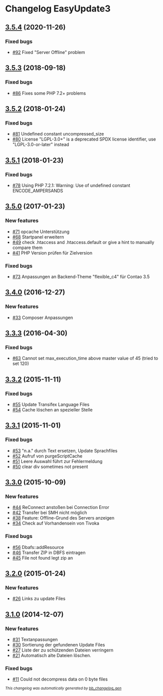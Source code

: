 # Changelog EasyUpdate3

## [3.5.4](https://github.com/Contao3-Ninja/contao-easyupdate3/issues?q=milestone%3A3.5.4+is%3Aclosed) (2020-11-26)

### Fixed bugs

- [\#92](https://github.com/BugBuster1701/contao-easyupdate3/issues/92) Fixed "Server Offline" problem

## [3.5.3](https://github.com/BugBuster1701/contao-easyupdate3/issues?q=milestone%3A%223.5.3%22+is%3Aclosed) (2018-09-18)

### Fixed bugs

- [\#86](https://github.com/BugBuster1701/contao-easyupdate3/issues/86) Fixes some PHP 7.2+ problems

## [3.5.2](https://github.com/BugBuster1701/contao-easyupdate3/issues?q=milestone%3A%223.5.2%22+is%3Aclosed) (2018-01-24)

### Fixed bugs

- [\#81](https://github.com/BugBuster1701/contao-easyupdate3/issues/81) Undefined constant uncompressed_size
- [\#80](https://github.com/BugBuster1701/contao-easyupdate3/issues/80) License "LGPL-3.0+" is a deprecated SPDX license identifier, use "LGPL-3.0-or-later" instead

## [3.5.1](https://github.com/BugBuster1701/contao-easyupdate3/issues?q=milestone%3A%223.5.1%22+is%3Aclosed) (2018-01-23)

### Fixed bugs

- [\#78](https://github.com/BugBuster1701/contao-easyupdate3/issues/78) Using PHP 7.2.1: Warning: Use of undefined constant ENCODE_AMPERSANDS

## [3.5.0](https://github.com/BugBuster1701/contao-easyupdate3/issues?q=milestone%3A%223.5.0%22+is%3Aclosed) (2017-01-23)

### New features

- [\#71](https://github.com/BugBuster1701/contao-easyupdate3/issues/71) opcache Unterstützung
- [\#68](https://github.com/BugBuster1701/contao-easyupdate3/issues/68) Startpanel erweitern
- [\#49](https://github.com/BugBuster1701/contao-easyupdate3/issues/49) check .htaccess and .htaccess.default or give a hint to manually compare them
- [\#41](https://github.com/BugBuster1701/contao-easyupdate3/issues/41) PHP Version prüfen für Zielversion

### Fixed bugs

- [\#73](https://github.com/BugBuster1701/contao-easyupdate3/issues/73) Anpassungen an Backend-Theme "flexible_c4" für Contao 3.5

## [3.4.0](https://github.com/BugBuster1701/contao-easyupdate3/issues?q=milestone%3A%223.4.0%22+is%3Aclosed) (2016-12-27)

### New features

- [\#33](https://github.com/BugBuster1701/contao-easyupdate3/issues/33) Composer Anpassungen

## [3.3.3](https://github.com/BugBuster1701/contao-easyupdate3/issues?q=milestone%3A%223.3.3%22+is%3Aclosed) (2016-04-30)

### Fixed bugs

- [\#63](https://github.com/BugBuster1701/contao-easyupdate3/issues/63) Cannot set max_execution_time above master value of 45 (tried to set 120)

## [3.3.2](https://github.com/BugBuster1701/contao-easyupdate3/issues?q=milestone%3A%223.3.2%22+is%3Aclosed) (2015-11-11)

### Fixed bugs

- [\#55](https://github.com/BugBuster1701/contao-easyupdate3/issues/55) Update Transifex Language Files
- [\#54](https://github.com/BugBuster1701/contao-easyupdate3/issues/54) Cache löschen an spezieller Stelle

## [3.3.1](https://github.com/BugBuster1701/contao-easyupdate3/issues?q=milestone%3A%223.3.1%22+is%3Aclosed) (2015-11-01)

### Fixed bugs

- [\#53](https://github.com/BugBuster1701/contao-easyupdate3/issues/53) "n.a." durch Text ersetzen, Update Sprachfiles
- [\#52](https://github.com/BugBuster1701/contao-easyupdate3/issues/52) Aufruf von purgeScriptCache
- [\#51](https://github.com/BugBuster1701/contao-easyupdate3/issues/51) Leere Auswahl führt zur Fehlermeldung
- [\#50](https://github.com/BugBuster1701/contao-easyupdate3/issues/50) clear div sometimes not present

## [3.3.0](https://github.com/BugBuster1701/contao-easyupdate3/issues?q=milestone%3A%223.3.0%22+is%3Aclosed) (2015-10-09)

### New features

- [\#44](https://github.com/BugBuster1701/contao-easyupdate3/issues/44) ReConnect anstoßen bei Connection Error
- [\#42](https://github.com/BugBuster1701/contao-easyupdate3/issues/42) Transfer  bei SMH nicht möglich
- [\#38](https://github.com/BugBuster1701/contao-easyupdate3/issues/38) Feature: Offline-Grund des Servers anzeigen
- [\#34](https://github.com/BugBuster1701/contao-easyupdate3/issues/34) Check auf Vorhandensein von Tivoka

### Fixed bugs

- [\#56](https://github.com/BugBuster1701/contao-easyupdate3/issues/56) Dbafs::addResource
- [\#46](https://github.com/BugBuster1701/contao-easyupdate3/issues/46) Transfer ZIP in DBFS eintragen
- [\#45](https://github.com/BugBuster1701/contao-easyupdate3/issues/45) File not found legt zip an

## [3.2.0](https://github.com/BugBuster1701/contao-easyupdate3/issues?q=milestone%3A%223.2.0%22+is%3Aclosed) (2015-01-24)

### New features

- [\#26](https://github.com/BugBuster1701/contao-easyupdate3/issues/26) Links zu update Files

## [3.1.0](https://github.com/BugBuster1701/contao-easyupdate3/issues?q=milestone%3A%223.1.0%22+is%3Aclosed) (2014-12-07)

### New features

- [\#31](https://github.com/BugBuster1701/contao-easyupdate3/issues/31) Textanpassungen
- [\#30](https://github.com/BugBuster1701/contao-easyupdate3/issues/30) Sortierung der gefundenen Update Files
- [\#27](https://github.com/BugBuster1701/contao-easyupdate3/issues/27) Liste der zu schützenden Dateien verringern
- [\#21](https://github.com/BugBuster1701/contao-easyupdate3/issues/21) Automatisch alte Dateien löschen.

### Fixed bugs

- [\#11](https://github.com/BugBuster1701/contao-easyupdate3/issues/11) Could not decompress data on 0 byte files



<sub>*This changelog was automatically generated by [bb_changelog_gen](https://github.com/BugBuster1701/bb_changelog_gen)*</sub>
